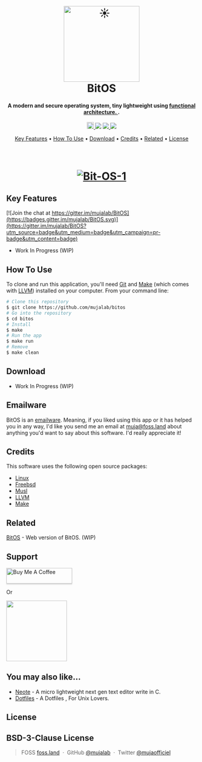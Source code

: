 <!---------------------------------------------- START ------------------------------------------------->
<!-- LOGO -->
<h1 align="center">
  <br>
  <a href="#"><img src="#" alt="☀️" width="200"></a>
  <br>
  BitOS
  <br>
</h1>
<!-- DISCRIPTION -->
<h4 align="center">A modern and secure operating system, tiny lightweight using <a href="http://www.open-std.org/jtc1/sc22/wg14/" target="_blank">functional architecture. </a>.</h4>

<p align="center">
    <a href="https://badge.fury.io/gh/mujalab%2Fneote"><img src="https://badge.fury.io/gh/mujalab%2Fneote@2x.png" alt="GitHub version" height="18">
    </a>
  <a href="https://gitter.im/bitos/bitos"><img src="https://badges.gitter.im/amitmerchant1990/electron-markdownify.svg"></a>
  <a href="https://saythanks.io/to/mr.mujadiv@gmail.com">
      <img src="https://img.shields.io/badge/Say%20Thanks-!-1EAEDB.svg">
  </a>
  <a href="https://www.paypal.me/mujalab">
    <img src="https://img.shields.io/badge/$-donate-ff69b4.svg?maxAge=2592000&amp;style=flat">
  </a>
</p>
<!-- LINKS JUMP -->
<p align="center">
  <a href="#key-features">Key Features</a> •
  <a href="#how-to-use">How To Use</a> •
  <a href="#download">Download</a> •
  <a href="#credits">Credits</a> •
  <a href="#related">Related</a> •
  <a href="#license">License</a>
</p>
<!-- BANNER -->
<h1 align="center">
  <br>
  <a href="https://ibb.co/2Wc5NNQ"><img src="https://i.ibb.co/hL2Cffj/Bit-OS-1.png" alt="Bit-OS-1" border="0"></a>
  <br>
</h1>

<!---------------------------------------------- KEY FEATURES ------------------------------------------>
## Key Features

[![Join the chat at https://gitter.im/mujalab/BitOS](https://badges.gitter.im/mujalab/BitOS.svg)](https://gitter.im/mujalab/BitOS?utm_source=badge&utm_medium=badge&utm_campaign=pr-badge&utm_content=badge)

* Work In Progress (WIP)
<!---------------------------------------------- HOW TO USE -------------------------------------------->
## How To Use

To clone and run this application, you'll need [Git](https://git-scm.com) and [Make](https://www.kernel.org/doc/html/latest/kbuild/llvm.html) (which comes with [LLVM](https://llvm.org/)) installed on your computer. From your command line:

```bash
# Clone this repository
$ git clone https://github.com/mujalab/bitos
# Go into the repository
$ cd bitos
# Install 
$ make
# Run the app
$ make run
# Remove 
$ make clean
```
<!---------------------------------------------- DOWNLOADS -------------------------------------------->
## Download

* Work In Progress (WIP)
<!---------------------------------------------- CONTRIBUTE ------------------------------------------->
## Emailware

BitOS is an [emailware](https://en.wiktionary.org/wiki/emailware). Meaning, if you liked using this app or it has helped you in any way, I'd like you send me an email at <muja@foss.land> about anything you'd want to say about this software. I'd really appreciate it!
<!---------------------------------------------- CREADITS --------------------------------------------->
## Credits

This software uses the following open source packages:

- [Linux](https://www.linux.org/)
- [Freebsd](https://freebsd.org/)
- [Musl](https://musl.libc.org/)
- [LLVM](https://llvm.org/)
- [Make](https://www.kernel.org/doc/html/latest/kbuild/llvm.html)

<!---------------------------------------------- RELATED ---------------------------------------------->
## Related

[BitOS](https://github.com/mujalab/bitos) - Web version of BitOS. (WIP)
<!---------------------------------------------- SUPPORT ---------------------------------------------->
## Support

<a href="https://www.buymeacoffee.com/mujalab" target="_blank"><img src="https://www.buymeacoffee.com/assets/img/custom_images/purple_img.png" alt="Buy Me A Coffee" style="height: 41px !important;width: 174px !important;box-shadow: 0px 3px 2px 0px rgba(190, 190, 190, 0.5) !important;-webkit-box-shadow: 0px 3px 2px 0px rgba(190, 190, 190, 0.5) !important;" ></a>

<p>Or</p> 

<a href="https://www.patreon.com/mujalab">
	<img src="https://c5.patreon.com/external/logo/become_a_patron_button@2x.png" width="160">
</a>

<!---------------------------------------------- PROJECTS --------------------------------------------->
## You may also like...

- [Neote](https://github.com/mujalab/neote) - A micro lightweight next gen text editor write in C.
- [Dotfiles](https://github.com/mujalab/Makefiles) - A Dotfiles , For Unix Lovers. 
<!---------------------------------------------- LICENCE ---------------------------------------------->
## License

BSD-3-Clause License
---
<!---------------------------------------------- MEDIA LINKS ------------------------------------------>
> FOSS [foss.land](https://www.foss.land) &nbsp;&middot;&nbsp;
> GitHub [@mujalab](https://github.com/mujalab) &nbsp;&middot;&nbsp;
> Twitter [@mujaofficiel](https://twitter.com/mujaofficiel)
<!---------------------------------------------- END -------------------------------------------------->
